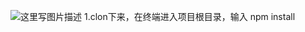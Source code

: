 ![这里写图片描述](http://img.blog.csdn.net/20170508131509938?watermark/2/text/aHR0cDovL2Jsb2cuY3Nkbi5uZXQvdW5oYXBweV9sb25n/font/5a6L5L2T/fontsize/400/fill/I0JBQkFCMA==/dissolve/70/gravity/SouthEast)
1.clon下来，在终端进入项目根目录，输入
npm install
